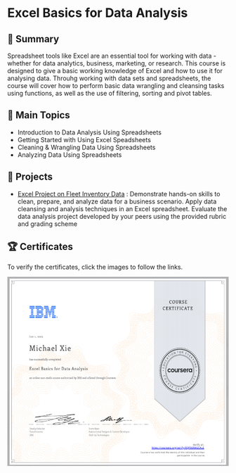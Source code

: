 # Excel Basics for Data Analysis 

## 📄 Summary 
Spreadsheet tools like Excel are an essential tool for working with data - whether for data analytics, business, marketing, or research. This course is designed to give a basic working knowledge of Excel and how to use it for analysing data. Throuhg working with data sets and spreadsheets, the course will cover how to perform basic data wrangling and cleansing tasks using functions, as well as the use of filtering, sorting and pivot tables. 



## 📑 Main Topics 
- Introduction to Data Analysis Using Spreadsheets
- Getting Started with Using Excel Speadsheets
- Cleaning & Wrangling Data Using Spreadsheets
- Analyzing Data Using Spreadsheets

## 📑 Projects
- [Excel Project on Fleet Inventory Data](Excel%20Basics%20for%20Data%20Analysis/Week%205/Montgomery_Fleet_Equipment_Inventory_FA_PART_2_END.xlsx) :
Demonstrate hands-on skills to clean, prepare, and analyze data for a business scenario.
Apply data cleansing and analysis techniques in an Excel spreadsheet.
Evaluate the data analysis project developed by your peers using the provided rubric and grading scheme



## 🏆 Certificates 
To verify the certificates, click the images to follow the links.



<p align="middle">
  <a href="https://coursera.org/share/5a48288ffc6d28615d5e0ec5d1ba0b81"><img src="Certificate.png" height="430"></a>

</p>